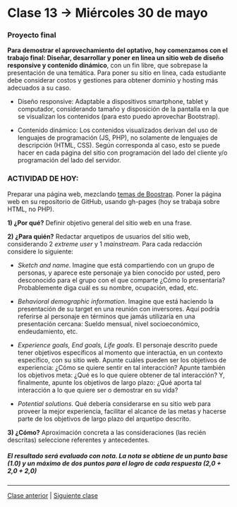 # Clase 13 → Miércoles 30 de mayo

### Proyecto final

**Para demostrar el aprovechamiento del optativo, hoy comenzamos con el trabajo final: Diseñar, desarrollar y poner en línea un sitio web de diseño responsive y contenido dinámico**, con un fin libre, que sobrepase la presentación de una temática. Para poner su sitio en línea, cada estudiante debe considerar costos y gestiones para obtener dominio y hosting más adecuados a su caso.

- Diseño responsive: Adaptable a dispositivos smartphone, tablet y computador, considerando tamaño y disposición de la pantalla en la que se visualizan los contenidos (para esto puedo aprovechar Bootstrap).

- Contenido dinámico: Los contenidos visualizados derivan del uso de lenguajes de programación (JS, PHP), no solamente de lenguajes de descripción (HTML, CSS). Según corresponda al caso, esto se puede hacer en cada página del sitio con programación del lado del cliente y/o programación del lado del servidor.

### ACTIVIDAD DE HOY:

Preparar una página web, mezclando [temas de Boostrap](https://startbootstrap.com/template-categories/all/). Poner la página web en su repositorio de GitHub, usando gh-pages (hoy se trabaja sobre HTML, no PHP).  

**1) ¿Por qué?** Definir objetivo general del sitio web en una frase.

**2) ¿Para quién?** Redactar arquetipos de usuarios del sitio web, considerando 2 *extreme user* y 1 *mainstream*. Para cada redacción considere lo siguiente:

- *Sketch and name*. Imagine que está compartiendo con un grupo de personas, y aparece este personaje ya bien conocido por usted, pero desconocido para el grupo con el que comparte ¿Cómo lo presentaría? Probablemente diga cuál es su nombre, ocupación, edad, etc.

- *Behavioral demographic information*. Imagine que está haciendo la presentación de su target en una reunión con inversores. Aquí podría referirse al personaje en términos que jamás utilizaría en una presentación cercana: Sueldo mensual, nivel socioeconómico, endeudamiento, etc.

- *Experience goals, End goals, Life goals*. El personaje descrito puede tener objetivos específicos al momento que interactúa, en un contexto específico, con su sitio web. Apunte cuáles pueden ser los objetivos de experiencia: ¿Cómo se quiere sentir en tal interacción? Apunte también los objetivos meta: ¿Qué es lo que quiere obtener de tal interacción? Y, finalmente, apunte los objetivos de largo plazo: ¿Qué aporta tal interacción a lo que quiere ser o demostrar en su vida?

- *Potential solutions*. Qué debería considerarse en su sitio web para proveer la mejor experiencia, facilitar el alcance de las metas y hacerse parte de los objetivos de largo plazo del arquetipo descrito. 

**3) ¿Cómo?** Aproximación concreta a las consideraciones (las recién descritas) seleccione referentes y antecedentes.

##### El resultado será evaluado con nota. La nota se obtiene de un punto base (1.0) y un máximo de dos puntos para el logro de cada respuesta (2,0 + 2,0 + 2,0)

- - - - - - - 

[Clase anterior](https://github.com/profesorfaco/dno037-2018-12) | [Siguiente clase](https://github.com/profesorfaco/dno037-2018-14)
